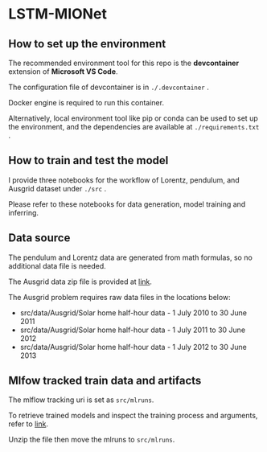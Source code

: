 # LSTM-MIONet

## How to set up the environment

The recommended environment tool for this repo is the **devcontainer** extension of **Microsoft VS Code**.

The configuration file of devcontainer is in `./.devcontainer` . 

Docker engine is required to run this container.

Alternatively, local environment tool like pip or conda can be used to set up the environment, and the dependencies are available at `./requirements.txt` .

## How to train and test the model

I provide three notebooks for the workflow of Lorentz, pendulum, and Ausgrid dataset under `./src` . 

Please refer to these notebooks for data generation, model training and inferring. 

## Data source

The pendulum and Lorentz data are generated from math formulas, so no additional data file is needed.

The Ausgrid data zip file is provided at [link](https://purdue0-my.sharepoint.com/:f:/g/personal/kong89_purdue_edu/EpzjocRBrE1Pgqi8CAdwL3ABWlN0nKbfFew7-jML6UOJvA?e=GUgUYn).

The Ausgrid problem requires raw data files in the locations below:

- src/data/Ausgrid/Solar home half-hour data - 1 July 2010 to 30 June 2011
- src/data/Ausgrid/Solar home half-hour data - 1 July 2011 to 30 June 2012
- src/data/Ausgrid/Solar home half-hour data - 1 July 2012 to 30 June 2013

## Mlfow tracked train data and artifacts

The mlflow tracking uri is set as `src/mlruns`.

To retrieve trained models and inspect the training process and arguments, refer to [link](https://purdue0-my.sharepoint.com/:f:/g/personal/kong89_purdue_edu/EpzjocRBrE1Pgqi8CAdwL3ABWlN0nKbfFew7-jML6UOJvA?e=GUgUYn).

Unzip the file then move the mlruns to `src/mlruns`.
